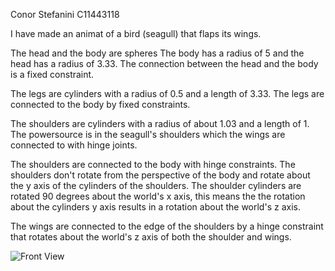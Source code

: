 Conor Stefanini
C11443118

I have made an animat of a bird (seagull) that flaps its wings.

The head and the body are spheres
The body has a radius of 5 and the head has a radius of 3.33.
The connection between the head and the body is a fixed constraint.

The legs are cylinders with a radius of 0.5 and a length of 3.33.
The legs are connected to the body by fixed constraints.

The shoulders are cylinders with a radius of about 1.03 and a length of 1.
The powersource is in the seagull's shoulders which the wings are connected to with hinge joints.

The shoulders are connected to the body with hinge constraints.
The shoulders don't rotate from the perspective of the body and rotate about the y axis of the cylinders of the shoulders.
The shoulder cylinders are rotated 90 degrees about the world's x axis, this means the the rotation about the cylinders y axis results in a rotation about the world's z axis.

The wings are connected to the edge of the shoulders by a hinge constraint that rotates about the world's z axis of both the shoulder and wings.

![Front View](https://raw.githubusercontent.com/ConorStefanini/BGE/Assignment/Logo/roughSeagull.png)

